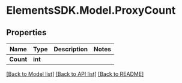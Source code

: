 # ElementsSDK.Model.ProxyCount

## Properties

Name | Type | Description | Notes
------------ | ------------- | ------------- | -------------
**Count** | **int** |  | 

[[Back to Model list]](../README.md#documentation-for-models) [[Back to API list]](../README.md#documentation-for-api-endpoints) [[Back to README]](../README.md)

